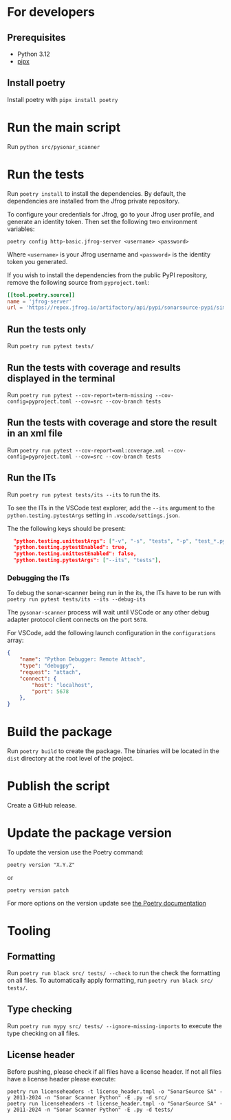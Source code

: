 # For developers

## Prerequisites

 - Python 3.12
 - [pipx](https://github.com/pypa/pipx)

## Install poetry

Install poetry with `pipx install poetry`

# Run the main script

Run `python src/pysonar_scanner`

# Run the tests

Run `poetry install` to install the dependencies. By default, the dependencies are installed from the Jfrog private repository.

To configure your credentials for Jfrog, go to your Jfrog user profile, and generate an identity token. Then set the following two environment variables:
```shell
poetry config http-basic.jfrog-server <username> <password>
```
Where `<username>` is your Jfrog username and `<password>` is the identity token you generated.

If you wish to install the dependencies from the public PyPI repository, remove the following source from `pyproject.toml`:
```toml
[[tool.poetry.source]]
name = 'jfrog-server'
url = 'https://repox.jfrog.io/artifactory/api/pypi/sonarsource-pypi/simple'
```

## Run the tests only

Run `poetry run pytest tests/`

## Run the tests with coverage and results displayed in the terminal

Run `poetry run pytest --cov-report=term-missing --cov-config=pyproject.toml --cov=src --cov-branch tests`

## Run the tests with coverage and store the result in an xml file

Run `poetry run pytest --cov-report=xml:coverage.xml --cov-config=pyproject.toml --cov=src --cov-branch tests`

## Run the ITs

Run `poetry run pytest tests/its --its` to run the its.

To see the ITs in the VSCode test explorer, add the `--its` argument to the `python.testing.pytestArgs` setting in `.vscode/settings.json`.

The the following keys should be present:
```json
  "python.testing.unittestArgs": ["-v", "-s", "tests", "-p", "test_*.py"],
  "python.testing.pytestEnabled": true,
  "python.testing.unittestEnabled": false,
  "python.testing.pytestArgs": ["--its", "tests"],
```

### Debugging the ITs

To debug the sonar-scanner being run in the its, the ITs have to be run with `poetry run pytest tests/its --its --debug-its`

The `pysonar-scanner` process will wait until VSCode or any other debug adapter protocol client connects on the port `5678`.

For VSCode, add the following launch configuration in the `configurations` array:
```json
{
    "name": "Python Debugger: Remote Attach",
    "type": "debugpy",
    "request": "attach",
    "connect": {
        "host": "localhost",
        "port": 5678
    },
}
```

# Build the package

Run `poetry build` to create the package. 
The binaries will be located in the `dist` directory at the root level of the project.

# Publish the script

Create a GitHub release.

# Update the package version

To update the version use the Poetry command:

```
poetry version "X.Y.Z"
```
or
```shell
poetry version patch
```
For more options on the version update see [the Poetry documentation](https://python-poetry.org/docs/cli/#version)

# Tooling 
## Formatting 

Run `poetry run black src/ tests/ --check` to run the check the formatting on all files.
To automatically apply formatting, run `poetry run black src/ tests/`.

## Type checking

Run `poetry run mypy src/ tests/ --ignore-missing-imports` to execute the type checking on all files.

## License header

Before pushing, please check if all files have a license header.
If not all files have a license header please execute: 
```
poetry run licenseheaders -t license_header.tmpl -o "SonarSource SA" -y 2011-2024 -n "Sonar Scanner Python" -E .py -d src/
poetry run licenseheaders -t license_header.tmpl -o "SonarSource SA" -y 2011-2024 -n "Sonar Scanner Python" -E .py -d tests/
```
